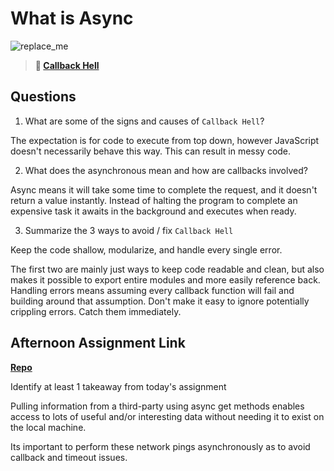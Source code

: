 # What is Async

![replace_me](https://codeworks.blob.core.windows.net/public/assets/img/illustrations/placeholder.svg)

> **📖 [Callback Hell](https://codeworksacademy.com/fs-student-guide/resources/wk4/01-Callbacks)**

## Questions

1. What are some of the signs and causes of `Callback Hell`?

The expectation is for code to execute from top down, however JavaScript doesn't necessarily behave this way.
This can result in messy code.

2. What does the asynchronous mean and how are callbacks involved?

Async means it will take some time to complete the request, and it doesn't return a value instantly.
Instead of halting the program to complete an expensive task it awaits in the background and executes when ready.

3. Summarize the 3 ways to avoid / fix `Callback Hell`

Keep the code shallow, modularize, and handle every single error.

The first two are mainly just ways to keep code readable and clean, but also makes it possible to export entire modules and more easily reference back. 
Handling errors means assuming every callback function will fail and building around that assumption. Don't make it easy to ignore potentially crippling errors. Catch them immediately.

## Afternoon Assignment Link

**[Repo](https://github.com/ZacGamble/https://github.com/ZacGamble/TriviaAPI)**

Identify at least 1 takeaway from today's assignment

Pulling information from a third-party using async get methods enables access to lots of useful and/or interesting data without needing it to exist on the local machine. 

Its important to perform these network pings asynchronously as to avoid callback and timeout issues.